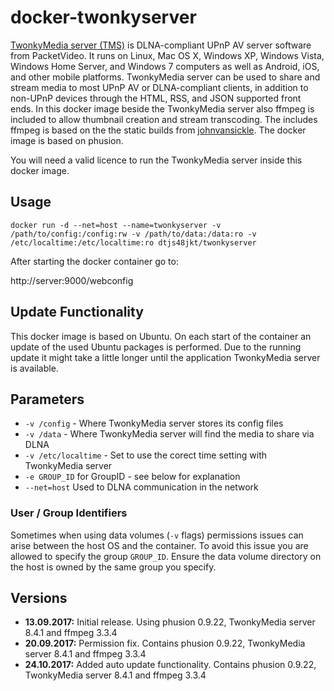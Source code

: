 # docker-twonkyserver
[TwonkyMedia server (TMS)](http://twonky.com/) is DLNA-compliant UPnP AV server software from PacketVideo. It runs on Linux, Mac OS X, Windows XP, Windows Vista, Windows Home Server, and Windows 7 computers as well as Android, iOS, and other mobile platforms. TwonkyMedia server can be used to share and stream media to most UPnP AV or DLNA-compliant clients, in addition to non-UPnP devices through the HTML, RSS, and JSON supported front ends.
In this docker image beside the TwonkyMedia server also ffmpeg is included to allow thumbnail creation and stream transcoding. The includes ffmpeg is based on the the static builds from [johnvansickle](https://johnvansickle.com/ffmpeg/).
The docker image is based on phusion.

You will need a valid licence to run the TwonkyMedia server inside this docker image.

## Usage

```
docker run -d --net=host --name=twonkyserver -v /path/to/config:/config:rw -v /path/to/data:/data:ro -v /etc/localtime:/etc/localtime:ro dtjs48jkt/twonkyserver
```

After starting the docker container go to:

http://server:9000/webconfig

## Update Functionality
This docker image is based on Ubuntu. On each start of the container an update of the used Ubuntu packages is performed. Due to the running update it might take a little longer until the application TwonkyMedia server is available.

## Parameters
* `-v /config` - Where TwonkyMedia server stores its config files
* `-v /data` - Where TwonkyMedia server will find the media to share via DLNA
* `-v /etc/localtime` - Set to use the corect time setting with TwonkyMedia server 
* `-e GROUP_ID` for GroupID - see below for explanation
* `--net=host` Used to DLNA communication in the network

### User / Group Identifiers

Sometimes when using data volumes (`-v` flags) permissions issues can arise between the host OS and the container. To avoid this issue you are allowed to specify the group `GROUP_ID`. Ensure the data volume directory on the host is owned by the same group you specify.

## Versions

+ **13.09.2017:** Initial release. Using phusion 0.9.22, TwonkyMedia server 8.4.1 and ffmpeg 3.3.4
+ **20.09.2017:** Permission fix. Contains phusion 0.9.22, TwonkyMedia server 8.4.1 and ffmpeg 3.3.4
+ **24.10.2017:** Added auto update functionality. Contains phusion 0.9.22, TwonkyMedia server 8.4.1 and ffmpeg 3.3.4
